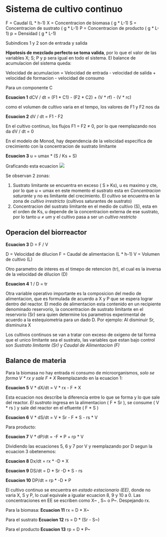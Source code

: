 # Sistema de cultivo continuo
F = Caudal (L * h-1)
X = Concentracion de biomasa ( g * L-1)
S = Concentracion de sustrato ( g * L-1)
P = Concentracion de producto ( g * L-1)
p = Densidad ( g * L-1)

Subindices 1 y 2 son de entrada y salida

**Hipotesis de mezclado perfecto se toma valida**, por lo que el valor de las variables X; S; P y p sera igual en todo el sistema.
 El balance de acumulacion del sistema queda:

Velocidad de acumulacion = Velocidad de entrada - velocidad de salida + velocidad de formacion - velocidad de consumo

Para un componente C

**Ecuacion 1**
dCV / dt = (F1 * C1) - (F2 * C2) + (V * rf) - (V * rc)

como el volumen de cultivo varia en el tempo, los valores de F1 y F2 nos da

**Ecuacion 2**
dV / dt = F1 - F2

En el cultivo continuo, los flujos F1 = F2 ≠ 0, por lo que reemplazando nos da
dV / dt = 0

En el modelo de Monod, hay dependencia de la velocidad especifica de crecimiento con la concentracion de sustrato limitante

**Ecuacion 3**
u = umax * (S / Ks + S)

Graficando esta ecuacion 
![](https://i.imgur.com/WIsOxKB.png)

Se observan 2 zonas:
1. Sustrato limitante se encuentra en exceso ( S » Ks), u es maximo y cte, por lo que u = umax en este momento el sustrato esta en *Concentracion saturante* y no es limitante del crecimiento. El cultivo se encuentra en la zona de *cultivo irrestricto* (cultivos saturantes de sustrato)
2.  Concentracion del sustrato limitante en el medio de cultivo (S), esta en el orden de Ks, u depende de la concentracion externa de ese sustrato, por lo tanto *u ≠ um*  y el cultivo pasa a ser un *cultivo restricto*

## Operacion del biorreactor

**Ecuacion 3**
D = F / V

D = Velocidad de dilucion 
F = Caudal de alimentacion  (L * h-1)
V = Volumen de cultivo (L) 

Otro parametro de interes es el timepo de retencion (tr), el cual es la inversa de la velocidad de dilucion (D)

**Ecuacion 4**
1 / D = tr

Otra variable operativo importante es la composicion del medio de alimentacion, que es formulada de acuerdo a X y P que se espera lograr dentro del reactor.
El medio de alimentacion esta contenido en un recipiente denominado reservorio, la concentracion de sustrato limitante en el reservorio (Sr) sera quien determine los parametros experimental de acuerdo a la estequiometria para un dado D.
Por ejemplo: Al disminuir Sr, disminuira X

Los cultivos continuos se van a tratar con exceso de oxigeno de tal forma que el unico limitante sea el sustrato, las variables que estan bajo control son *Sustrato limitante (Sr)* y *Caudal de Alimentacion (F)* 

## Balance de materia
Para la biomasa no hay entrada ni consumo de microorganismos, *solo se forma V * rx y sale F * X* Reemplazando en la ecuacion 1:

**Ecuacion 5**
V * dX/dt = V * rx - F * X

Esta ecuacion nos describe la diferencia entre lo que se forma y lo que sale del reactor.
*El sustrato* ingresa en la alimentacion ( F * Sr ), se consume ( V * rs ) y sale del reactor en el efluente ( F * S )

**Ecuacion 6**
V * dS/dt = V * Sr - F * S - rs * V

Para producto:

**Ecuacion 7**
V * dP/dt = -F * P + rp * V

Dividiendo las ecuaciones 5, 6 y 7 por V y reemplazando por D segun la ecuacion 3 obetenemos:

**Ecuacion 8**
Dx/dt = rx * -D * X

**Ecuacion 9**
DS/dt = D * Sr -D * S - rs

**Ecuacion 10**
DP/dt = rp * -D * P

El cultivo continuo se encuentra en *estado estacionario (EE)*, donde no varia X, S y P, lo cual equivale a igualar ecuacion 8, 9 y 10 a 0.
Las concentraciones en EE se escriben como X~ , S~ o P~. Despejando rx. 

Para la biomasa:
**Ecuacion 11**
rx = D * X~

Para el sustrato
**Ecuacion 12**
rs = D * (Sr - S~)

Para el producto
**Ecuacion 13**
rp = D * P~